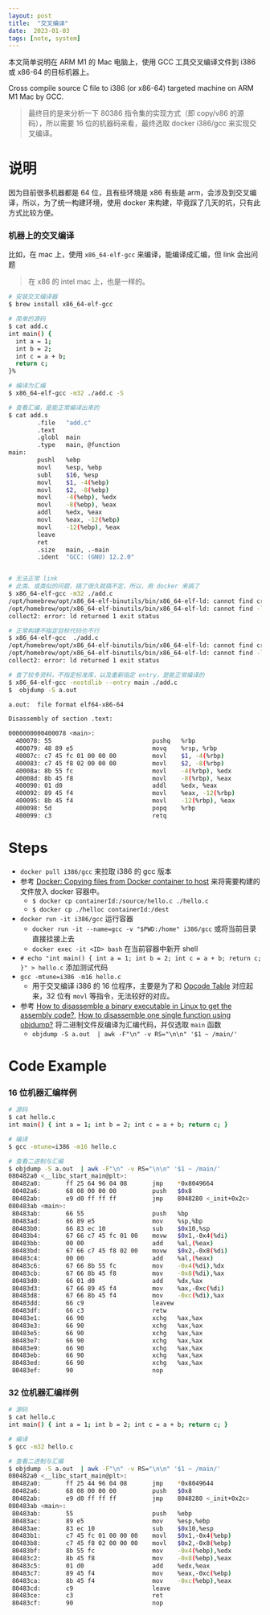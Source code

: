 ```yaml
---
layout: post
title:  "交叉编译"
date:  2023-01-03
tags: [note, system]
---
```


  本文简单说明在 ARM M1 的 Mac 电脑上，使用 GCC 工具交叉编译文件到 i386 或 x86-64 的目标机器上。

  Cross compile source C file to i386 (or x86-64) targeted machine on ARM M1 Mac by GCC.

  > 最终目的是来分析一下 80386 指令集的实现方式（即 copy/v86 的源码），所以需要 16 位的机器码来看，最终选取 docker i386/gcc 来实现交叉编译。


# 说明

  因为目前很多机器都是 64 位，且有些环境是 x86 有些是 arm，会涉及到交叉编译，所以，为了统一构建环境，使用 docker 来构建，毕竟踩了几天的坑，只有此方式比较方便。

### 机器上的交叉编译

  比如，在 mac 上，使用 `x86_64-elf-gcc` 来编译，能编译成汇编，但 link 会出问题

> 在 x86 的 intel mac 上，也是一样的。

```sh
# 安装交叉编译器
$ brew install x86_64-elf-gcc

# 简单的源码
$ cat add.c
int main() {
  int a = 1;
  int b = 2;
  int c = a + b;
  return c;
}%

# 编译为汇编
$ x86_64-elf-gcc -m32 ./add.c -S

# 查看汇编，是能正常编译出来的
$ cat add.s
        .file   "add.c"
        .text
        .globl  main
        .type   main, @function
main:
        pushl   %ebp
        movl    %esp, %ebp
        subl    $16, %esp
        movl    $1, -4(%ebp)
        movl    $2, -8(%ebp)
        movl    -4(%ebp), %edx
        movl    -8(%ebp), %eax
        addl    %edx, %eax
        movl    %eax, -12(%ebp)
        movl    -12(%ebp), %eax
        leave
        ret
        .size   main, .-main
        .ident  "GCC: (GNU) 12.2.0"


# 无法正常 link
# 此类、或类似的问题，搞了很久就搞不定，所以，用 docker 来搞了
$ x86_64-elf-gcc -m32 ./add.c
/opt/homebrew/opt/x86_64-elf-binutils/bin/x86_64-elf-ld: cannot find crt0.o: No such file or directory
/opt/homebrew/opt/x86_64-elf-binutils/bin/x86_64-elf-ld: cannot find -lc: No such file or directory
collect2: error: ld returned 1 exit status

# 正常构建不指定目标代码也不行
$ x86_64-elf-gcc  ./add.c
/opt/homebrew/opt/x86_64-elf-binutils/bin/x86_64-elf-ld: cannot find crt0.o: No such file or directory
/opt/homebrew/opt/x86_64-elf-binutils/bin/x86_64-elf-ld: cannot find -lc: No such file or directory
collect2: error: ld returned 1 exit status

# 查了较多资料，不指定标准库，以及重新指定 entry，是能正常编译的
$ x86_64-elf-gcc -nostdlib --entry main ./add.c
$  objdump -S a.out

a.out:  file format elf64-x86-64

Disassembly of section .text:

0000000000400078 <main>:
  400078: 55                            pushq   %rbp
  400079: 48 89 e5                      movq    %rsp, %rbp
  40007c: c7 45 fc 01 00 00 00          movl    $1, -4(%rbp)
  400083: c7 45 f8 02 00 00 00          movl    $2, -8(%rbp)
  40008a: 8b 55 fc                      movl    -4(%rbp), %edx
  40008d: 8b 45 f8                      movl    -8(%rbp), %eax
  400090: 01 d0                         addl    %edx, %eax
  400092: 89 45 f4                      movl    %eax, -12(%rbp)
  400095: 8b 45 f4                      movl    -12(%rbp), %eax
  400098: 5d                            popq    %rbp
  400099: c3                            retq
```


# Steps

* `docker pull i386/gcc` 来拉取 i386 的 gcc 版本
* 参考 [Docker: Copying files from Docker container to host](https://stackoverflow.com/questions/22049212/docker-copying-files-from-docker-container-to-host) 来将需要构建的文件放入 docker 容器中。
  * `$ docker cp containerId:/source/hello.c ./hello.c`
  * `$ docker cp ./helloc containerId:/dest`
* `docker run -it i386/gcc` 运行容器
  * `docker run -it --name=gcc -v "$PWD:/home" i386/gcc` 或将当前目录直接挂接上去
  * `docker exec -it <ID> bash` 在当前容器中新开 shell
* `# echo "int main() { int a = 1; int b = 2; int c = a + b; return c; }" > hello.c` 添加测试代码
* `gcc -mtune=i386 -m16 hello.c`
  * 用于交叉编译 i386 的 16 位程序，主要是为了和 [Opcode Table](https://pdos.csail.mit.edu/6.828/2018/readings/i386/appa.htm) 对应起来，32 位有 `movl` 等指令，无法较好的对应。
* 参考 [How to disassemble a binary executable in Linux to get the assembly code?](https://stackoverflow.com/questions/5125896/how-to-disassemble-a-binary-executable-in-linux-to-get-the-assembly-code), [How to disassemble one single function using objdump?](https://stackoverflow.com/questions/22769246/how-to-disassemble-one-single-function-using-objdump) 将二进制文件反编译为汇编代码，并仅选取 `main` 函数
  * `objdump -S a.out  | awk -F"\n" -v RS="\n\n" '$1 ~ /main/'`


# Code Example


### 16 位机器汇编样例

```sh
# 源码
$ cat hello.c
int main() { int a = 1; int b = 2; int c = a + b; return c; }

# 编译
$ gcc -mtune=i386 -m16 hello.c

# 查看二进制与汇编
$ objdump -S a.out  | awk -F"\n" -v RS="\n\n" '$1 ~ /main/'
080482a0 <__libc_start_main@plt>:
 80482a0:       ff 25 64 96 04 08       jmp    *0x8049664
 80482a6:       68 08 00 00 00          push   $0x8
 80482ab:       e9 d0 ff ff ff          jmp    8048280 <_init+0x2c>
080483ab <main>:
 80483ab:       66 55                   push   %bp
 80483ad:       66 89 e5                mov    %sp,%bp
 80483b0:       66 83 ec 10             sub    $0x10,%sp
 80483b4:       67 66 c7 45 fc 01 00    movw   $0x1,-0x4(%di)
 80483bb:       00 00                   add    %al,(%eax)
 80483bd:       67 66 c7 45 f8 02 00    movw   $0x2,-0x8(%di)
 80483c4:       00 00                   add    %al,(%eax)
 80483c6:       67 66 8b 55 fc          mov    -0x4(%di),%dx
 80483cb:       67 66 8b 45 f8          mov    -0x8(%di),%ax
 80483d0:       66 01 d0                add    %dx,%ax
 80483d3:       67 66 89 45 f4          mov    %ax,-0xc(%di)
 80483d8:       67 66 8b 45 f4          mov    -0xc(%di),%ax
 80483dd:       66 c9                   leavew
 80483df:       66 c3                   retw
 80483e1:       66 90                   xchg   %ax,%ax
 80483e3:       66 90                   xchg   %ax,%ax
 80483e5:       66 90                   xchg   %ax,%ax
 80483e7:       66 90                   xchg   %ax,%ax
 80483e9:       66 90                   xchg   %ax,%ax
 80483eb:       66 90                   xchg   %ax,%ax
 80483ed:       66 90                   xchg   %ax,%ax
 80483ef:       90                      nop
```

### 32 位机器汇编样例

```sh
# 源码
$ cat hello.c
int main() { int a = 1; int b = 2; int c = a + b; return c; }

# 编译
$ gcc -m32 hello.c

# 查看二进制与汇编
$ objdump -S a.out  | awk -F"\n" -v RS="\n\n" '$1 ~ /main/'
080482a0 <__libc_start_main@plt>:
 80482a0:       ff 25 44 96 04 08       jmp    *0x8049644
 80482a6:       68 08 00 00 00          push   $0x8
 80482ab:       e9 d0 ff ff ff          jmp    8048280 <_init+0x2c>
080483ab <main>:
 80483ab:       55                      push   %ebp
 80483ac:       89 e5                   mov    %esp,%ebp
 80483ae:       83 ec 10                sub    $0x10,%esp
 80483b1:       c7 45 fc 01 00 00 00    movl   $0x1,-0x4(%ebp)
 80483b8:       c7 45 f8 02 00 00 00    movl   $0x2,-0x8(%ebp)
 80483bf:       8b 55 fc                mov    -0x4(%ebp),%edx
 80483c2:       8b 45 f8                mov    -0x8(%ebp),%eax
 80483c5:       01 d0                   add    %edx,%eax
 80483c7:       89 45 f4                mov    %eax,-0xc(%ebp)
 80483ca:       8b 45 f4                mov    -0xc(%ebp),%eax
 80483cd:       c9                      leave
 80483ce:       c3                      ret
 80483cf:       90                      nop
```

